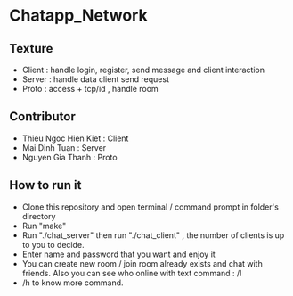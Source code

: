 # Chatapp_Network

## Texture 
- Client : handle login, register, send message and client interaction
- Server : handle data client send request 
- Proto : access + tcp/id , handle room

## Contributor 
- Thieu Ngoc Hien Kiet : Client
- Mai Dinh Tuan : Server
- Nguyen Gia Thanh : Proto

## How to run it 
- Clone this repository and open terminal / command prompt in folder's directory
- Run "make" 
- Run "./chat_server" then run "./chat_client" , the number of clients is up to you to decide.
- Enter name and password that you want and enjoy it
- You can create new room / join room already exists and chat with friends. Also you can see who online with text command : /l
- /h to know more command.
